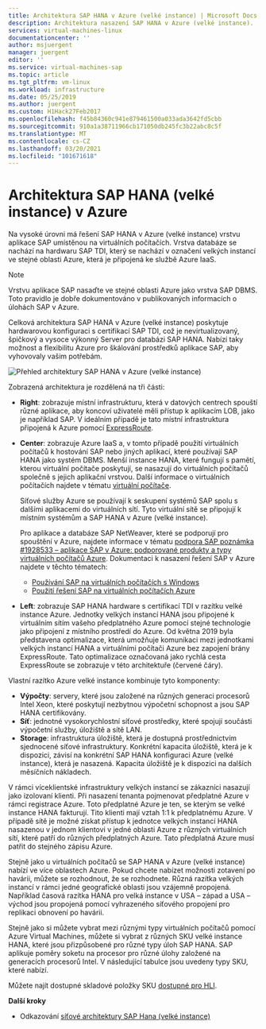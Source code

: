 ```yaml
---
title: Architektura SAP HANA v Azure (velké instance) | Microsoft Docs
description: Architektura nasazení SAP HANA v Azure (velké instance).
services: virtual-machines-linux
documentationcenter: ''
author: msjuergent
manager: juergent
editor: ''
ms.service: virtual-machines-sap
ms.topic: article
ms.tgt_pltfrm: vm-linux
ms.workload: infrastructure
ms.date: 05/25/2019
ms.author: juergent
ms.custom: H1Hack27Feb2017
ms.openlocfilehash: f45b84360c941e879461500a033ada3642fd5cbb
ms.sourcegitcommit: 910a1a38711966cb171050db245fc3b22abc8c5f
ms.translationtype: MT
ms.contentlocale: cs-CZ
ms.lasthandoff: 03/20/2021
ms.locfileid: "101671618"
---
```

# <a name="sap-hana-large-instances-architecture-on-azure"></a>Architektura SAP HANA (velké instance) v Azure

Na vysoké úrovni má řešení SAP HANA v Azure (velké instance) vrstvu aplikace SAP umístěnou na virtuálních počítačích. Vrstva databáze se nachází na hardwaru SAP TDI, který se nachází v označení velkých instancí ve stejné oblasti Azure, která je připojená ke službě Azure IaaS.

> [!NOTE]
> Vrstvu aplikace SAP nasaďte ve stejné oblasti Azure jako vrstva SAP DBMS. Toto pravidlo je dobře dokumentováno v publikovaných informacích o úlohách SAP v Azure. 

Celková architektura SAP HANA v Azure (velké instance) poskytuje hardwarovou konfiguraci s certifikací SAP TDI, což je nevirtualizovaný, špičkový a vysoce výkonný Server pro databázi SAP HANA. Nabízí taky možnost a flexibilitu Azure pro škálování prostředků aplikace SAP, aby vyhovovaly vašim potřebám.

![Přehled architektury SAP HANA v Azure (velké instance)](./media/hana-overview-architecture/image1-architecture.png)

Zobrazená architektura je rozdělená na tři části:

- **Right**: zobrazuje místní infrastrukturu, která v datových centrech spouští různé aplikace, aby koncoví uživatelé měli přístup k aplikacím LOB, jako je například SAP. V ideálním případě je tato místní infrastruktura připojená k Azure pomocí [ExpressRoute](https://azure.microsoft.com/services/expressroute/).

- **Center**: zobrazuje Azure IaaS a, v tomto případě použití virtuálních počítačů k hostování SAP nebo jiných aplikací, které používají SAP HANA jako systém DBMS. Menší instance HANA, které fungují s pamětí, kterou virtuální počítače poskytují, se nasazují do virtuálních počítačů společně s jejich aplikační vrstvou. Další informace o virtuálních počítačích najdete v tématu [virtuální počítače](https://azure.microsoft.com/services/virtual-machines/).

   Síťové služby Azure se používají k seskupení systémů SAP spolu s dalšími aplikacemi do virtuálních sítí. Tyto virtuální sítě se připojují k místním systémům a SAP HANA v Azure (velké instance).

   Pro aplikace a databáze SAP NetWeaver, které se podporují pro spouštění v Azure, najdete informace v tématu [podpora SAP poznámka #1928533 – aplikace SAP v Azure: podporované produkty a typy virtuálních počítačů Azure](https://launchpad.support.sap.com/#/notes/1928533). Dokumentaci k nasazení řešení SAP v Azure najdete v těchto tématech:

  -  [Používání SAP na virtuálních počítačích s Windows](./get-started.md?toc=/azure/virtual-machines/linux/toc.json)
  -  [Použití řešení SAP na virtuálních počítačích Azure](get-started.md)

- **Left**: zobrazuje SAP HANA hardware s certifikací TDI v razítku velké instance Azure. Jednotky velkých instancí HANA jsou připojené k virtuálním sítím vašeho předplatného Azure pomocí stejné technologie jako připojení z místního prostředí do Azure. Od května 2019 byla představena optimalizace, která umožňuje komunikaci mezi jednotkami velkých instancí HANA a virtuálními počítači Azure bez zapojení brány ExpressRoute. Tato optimalizace označovaná jako rychlá cesta ExpressRoute se zobrazuje v této architektuře (červené čáry). 

Vlastní razítko Azure velké instance kombinuje tyto komponenty:

- **Výpočty**: servery, které jsou založené na různých generaci procesorů Intel Xeon, které poskytují nezbytnou výpočetní schopnost a jsou SAP HANA certifikovány.
- **Síť**: jednotné vysokorychlostní síťové prostředky, které spojují součásti výpočetní služby, úložiště a sítě LAN.
- **Storage**: infrastruktura úložiště, která je dostupná prostřednictvím sjednocené síťové infrastruktury. Konkrétní kapacita úložiště, která je k dispozici, závisí na konkrétní SAP HANA konfiguraci Azure (velké instance), která je nasazená. Kapacita úložiště je k dispozici na dalších měsíčních nákladech.

V rámci víceklientské infrastruktury velkých instancí se zákazníci nasazují jako izolovaní klienti. Při nasazení tenanta pojmenovat předplatné Azure v rámci registrace Azure. Toto předplatné Azure je ten, se kterým se velké instance HANA fakturují. Tito klienti mají vztah 1:1 k předplatnému Azure. V případě sítě je možné získat přístup k jednotce velkých instancí HANA nasazenou v jednom klientovi v jedné oblasti Azure z různých virtuálních sítí, které patří do různých předplatných Azure. Tato předplatná Azure musí patřit do stejného zápisu Azure. 

Stejně jako u virtuálních počítačů se SAP HANA v Azure (velké instance) nabízí ve více oblastech Azure. Pokud chcete nabízet možnosti zotavení po havárii, můžete se rozhodnout, že se rozhodnete. Různá razítka velkých instancí v rámci jedné geografické oblasti jsou vzájemně propojená. Například časová razítka HANA pro velká instance v USA – západ a USA – východ jsou propojená pomocí vyhrazeného síťového propojení pro replikaci obnovení po havárii. 

Stejně jako si můžete vybrat mezi různými typy virtuálních počítačů pomocí Azure Virtual Machines, můžete si vybrat z různých SKU velké instance HANA, které jsou přizpůsobené pro různé typy úloh SAP HANA. SAP aplikuje poměry soketu na procesor pro různé úlohy založené na generacích procesorů Intel. V následující tabulce jsou uvedeny typy SKU, které nabízí.

Můžete najít dostupné skladové položky SKU [dostupné pro HLI](hana-available-skus.md).

**Další kroky**
- Odkazování [síťové architektury SAP Hana (velké instance)](hana-network-architecture.md)
